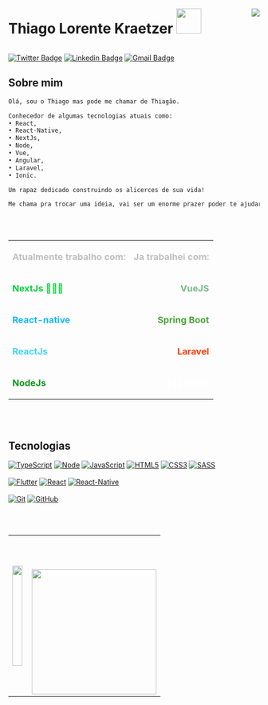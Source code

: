 # Thiago Lorente Kraetzer <img align='right' src="https://komarev.com/ghpvc/?username=thlindustries&color=af00fa&style=flat"> <img src="https://media.giphy.com/media/VgCDAzcKvsR6OM0uWg/giphy.gif" width="50">
![]()


[![Twitter Badge](https://img.shields.io/badge/-Twitter-1ca0f1?style=flat-square&labelColor=1ca0f1&logo=twitter&logoColor=white&link=https://twitter.com/TLorentr)](https://twitter.com/Tlorentr) 
[![Linkedin Badge](https://img.shields.io/badge/-LinkedIn-blue?style=flat-square&logo=Linkedin&logoColor=white&link=https://www.linkedin.com/in/carlostonholi/)](https://www.linkedin.com/in/thiago-kraetzer/)
[![Gmail Badge](https://img.shields.io/badge/-Gmail-c14438?style=flat-square&logo=Gmail&logoColor=white&link=mailto:thiago@thdev.dev)](mailto:thiago@thdev.dev) 

## Sobre mim 
```diff
Olá, sou o Thiago mas pode me chamar de Thiagão.

Conhecedor de algumas tecnologias atuais como:
• React, 
• React-Native, 
• NextJs, 
• Node, 
• Vue,
• Angular,
• Laravel,
• Ionic.

Um rapaz dedicado construindo os alicerces de sua vida!

Me chama pra trocar uma ideia, vai ser um enorme prazer poder te ajudar :D 
```
<br/>
<br/>
<center> 
  <table align="center" style="width: 100%">
    <tr>
      <th><p align='left' style="color: #bfbfbf; font-size:18px">Atualmente trabalho com:</p> </th>
      <th><p align='right' style="color: #bfbfbf; font-size:18px">Ja trabalhei com:</p></th>
    </tr>
    <tr>
      <td><p align='left' style="color: #06cf38; font-size:18px"><strong>NextJs</strong> 💓💓💓</p></td>
      <td><p align='right' style="color: #75ba89; font-size:18px"><strong>VueJS</strong></p></td>
    </tr>
    <tr>
      <td><p align='left' style="color: #17b6ff; font-size:18px"><strong>React-native</strong></p></li></td>
      <td><p align='right' style="color: #47a334; font-size:18px"><strong>Spring Boot</strong></p></td>
    </tr>
    <tr>
      <td><p align='left' style="color: #42d4f5; font-size:18px"><strong>ReactJs</strong></td>
      <td><p align='right' style="color: #ff3c00; font-size:18px"><strong>Laravel</strong></p></td>
    </tr>
    <tr>
      <td><p align='left' style="color: #0e9619; font-size:18px"><strong>NodeJs</strong></p></td>
      <td><p align='right' style="color: #fff; font-size:18px">💓💓💓 <strong>Deno</strong></p></td>
    </tr>
  </table>
</center>


<br/>
<br/>

## Tecnologias

[![TypeScript](https://img.shields.io/badge/-TypeScript-007ACC?style=flat-square&logo=typescript&link=https://github.com/thlindustries/)](https://github.com/thlindustries?tab=repositories&q=&type=&language=typescript)
[![Node](https://img.shields.io/badge/-NodeJs-009612?style=flat-square&logo=JavaScript&logoColor=white&link=https://github.com/thlindustries/)](https://github.com/thlindustries?tab=repositories&q=&type=&language=javascript)
[![JavaScript](https://img.shields.io/badge/-JavaScript-F7DF1E?style=flat-square&logo=javascript&logoColor=white&link=https://github.com/thlindustries/)](https://github.com/thlindustries?tab=repositories&q=&type=&language=javascript)
[![HTML5](https://img.shields.io/badge/-HTML5-E34F26?style=flat-square&logo=html5&logoColor=white&link=https://github.com/thlindustries/)](https://github.com/thlindustries?tab=repositories&q=&type=&language=html)
[![CSS3](https://img.shields.io/badge/-CSS3-1572B6?style=flat-square&logo=css3&link=https://github.com/thlindustries/)](https://github.com/thlindustries?tab=repositories&q=&type=&language=css)
[![SASS](https://img.shields.io/badge/-SASS-ce679a?style=flat-square&logo=sass&logoColor=white&link=https://github.com/thlindustries/)](https://github.com/thlindustries?tab=repositories&q=&type=&language=css)
<br/>
<br/>
[![Flutter](https://img.shields.io/badge/-Flutter-3aaff2?style=flat-square&logo=flutter&logoColor=white&link=https://github.com/thlindustries/)](https://github.com/thlindustries?tab=repositories&q=&type=&language=)
[![React](https://img.shields.io/badge/-React-58c6e4?style=flat-square&logo=react&logoColor=white&link=https://github.com/thlindustries/)](https://github.com/thlindustries?tab=repositories&q=&type=&language=)
[![React-Native](https://img.shields.io/badge/-React_Native-05a5d1?style=flat-square&logo=react&logoColor=white&link=https://github.com/thlindustries/)](https://github.com/thlindustries?tab=repositories&q=&type=&language=)
<br/>
<br/>
[![Git](https://img.shields.io/badge/-Git-f05032?style=flat-square&logo=git&logoColor=white&link=https://github.com/thlindustries/)](https://github.com/thlindustries?tab=repositories&q=&type=&language=)
[![GitHub](https://img.shields.io/badge/-GitHub-181717?style=flat-square&logo=github&link=https://github.com/thlindustries/)](https://github.com/thlindustries?tab=repositories&q=&type=&language=)

<br/>
<br/>

<center>
<table align='center'>
  <tr>
    <td>
      <a href="https://github.com/thlindustries/" title="Go to Source"><img width="100%" height="200" src="https://github-readme-stats.vercel.app/api?username=thlindustries&show_icons=true&theme=gotham"></a>
    </td>
    <td>
      <img align='right' width="250px" style="margin-top: 65px" src="https://i.imgur.com/p4yOkPB.png">  
    </td>
  </tr>  
</table>

</center>

